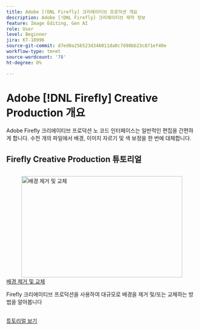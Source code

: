 ```yaml
---
title: Adobe [!DNL Firefly] 크리에이티브 프로덕션 개요
description: Adobe [!DNL Firefly] 크리에이티브 제작 정보
feature: Image Editing, Gen AI
role: User
level: Beginner
jira: KT-18996
source-git-commit: d7ed0a256523d346011da0c7d98bb23c871ef40e
workflow-type: tm+mt
source-wordcount: '78'
ht-degree: 0%

---
```


# Adobe [!DNL Firefly] Creative Production 개요

Adobe Firefly 크리에이티브 프로덕션 노 코드 인터페이스는 일반적인 편집을 간편하게 합니다. 수천 개의 파일에서 배경, 이미지 자르기 및 색 보정을 한 번에 대체합니다.

## Firefly Creative Production 튜토리얼

<!-- COMMENT -->
<!-- CARDS

* https://experienceleague.adobe.com/en/docs/creative-cloud-enterprise-learn/cce-learning-hub/fireflyoverview/firefly-creative-production/background
  {image = https://experienceleague.adobe.com/en/docs/creative-cloud-enterprise-learn/cce-learning-hub/fireflyoverview/firefly-creative-production/media_14fb8246106300470edc702a5acea12d80c4c48fd.png?width=400&format=webply&optimize=medium}
  {cta = View tutorial}

-->

<!-- END CARDS -->
<!-- END COMMENT -->

<!-- START CARDS HTML - DO NOT MODIFY BY HAND -->
<div class="columns">
    <div class="column is-half-tablet is-half-desktop is-one-third-widescreen" aria-label="Background Removal and Replacement">
        <div class="card" style="height: 100%; display: flex; flex-direction: column; height: 100%;">
            <div class="card-image">
                <figure class="image x-is-16by9">
                    <a href="https://experienceleague.adobe.com/en/docs/creative-cloud-enterprise-learn/cce-learning-hub/fireflyoverview/firefly-creative-production/background" title="배경 제거 및 교체" target="_blank" rel="referrer">
                        <img class="is-bordered-r-small" src="https://experienceleague.adobe.com/en/docs/creative-cloud-enterprise-learn/cce-learning-hub/fireflyoverview/firefly-creative-production/media_14fb8246106300470edc702a5acea12d80c4c48fd.png?width=400&format=webply&optimize=medium" alt="배경 제거 및 교체"
                             style="width: 100%; aspect-ratio: 16 / 9; object-fit: cover; overflow: hidden; display: block; margin: auto;">
                    </a>
                </figure>
            </div>
            <div class="card-content is-padded-small" style="display: flex; flex-direction: column; flex-grow: 1; justify-content: space-between;">
                <div class="top-card-content">
                    <p class="headline is-size-6 has-text-weight-bold">
                        <a href="https://experienceleague.adobe.com/en/docs/creative-cloud-enterprise-learn/cce-learning-hub/fireflyoverview/firefly-creative-production/background" target="_blank" rel="referrer" title="배경 제거 및 교체">배경 제거 및 교체</a>
                    </p>
                    <p class="is-size-6">Firefly 크리에이티브 프로덕션을 사용하여 대규모로 배경을 제거 및/또는 교체하는 방법을 알아봅니다</p>
                </div>
                <a href="https://experienceleague.adobe.com/en/docs/creative-cloud-enterprise-learn/cce-learning-hub/fireflyoverview/firefly-creative-production/background" target="_blank" rel="referrer" class="spectrum-Button spectrum-Button--outline spectrum-Button--primary spectrum-Button--sizeM" style="align-self: flex-start; margin-top: 1rem;">
                    <span class="spectrum-Button-label has-no-wrap has-text-weight-bold">튜토리얼 보기</span>
                </a>
            </div>
        </div>
    </div>
</div>
<!-- END CARDS HTML - DO NOT MODIFY BY HAND -->
